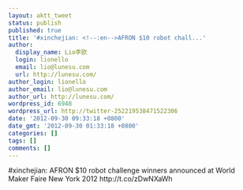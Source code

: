 ```yaml
---
layout: aktt_tweet
status: publish
published: true
title: '#xinchejian: <!--:en-->AFRON $10 robot chall...'
author:
  display_name: Lio李欧
  login: lionello
  email: lio@lunesu.com
  url: http://lunesu.com/
author_login: lionello
author_email: lio@lunesu.com
author_url: http://lunesu.com/
wordpress_id: 6948
wordpress_url: http://twitter-252219538471522306
date: '2012-09-30 09:33:18 +0800'
date_gmt: '2012-09-30 01:33:18 +0800'
categories: []
tags: []
comments: []
---
```

<p>#xinchejian: <!--:en-->AFRON $10 robot challenge winners announced at World Maker Faire New York 2012<!--:--> http:&#47;&#47;t.co&#47;zDwNXaWh</p>
